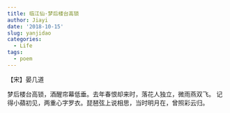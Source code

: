 ```yaml
---
title: 临江仙·梦后楼台高锁
author: Jiayi
date: '2018-10-15'
slug: yanjidao
categories:
  - Life
tags:
  - poem
---
```

【宋】晏几道

梦后楼台高锁，酒醒帘幕低垂。去年春恨却来时，落花人独立，微雨燕双飞。
记得小蘋初见，两重心字罗衣。琵琶弦上说相思，当时明月在，曾照彩云归。